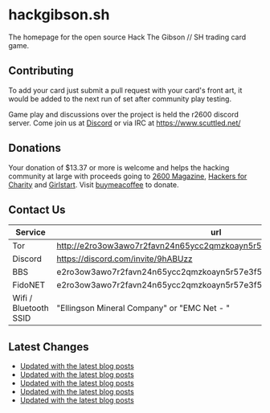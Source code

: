 # hackgibson.sh
The homepage for the open source Hack The Gibson // SH trading card game.


## Contributing

To add your card just submit a pull request with your card's front art, it would be added to the next run of set after community play testing.

Game play and discussions over the project is held the r2600 discord server. Come join us at [Discord](https://discord.com/invite/9hABUzz) or via IRC at https://www.scuttled.net/


## Donations

Your donation of $13.37 or more is welcome and helps the hacking community at large with proceeds going to [2600 Magazine](https://2600.com/), [Hackers for Charity](https://hackersforcharity.org) and [Girlstart](https://girlstart.org).  Visit [buymeacoffee](https://www.buymeacoffee.com/hackgibson.sh) to donate.


## Contact Us

Service | url
-|-
Tor | http://e2ro3ow3awo7r2favn24n65ycc2qmzkoayn5r57e3f56nvjwdcgg32ad.onion
Discord | https://discord.com/invite/9hABUzz
BBS | e2ro3ow3awo7r2favn24n65ycc2qmzkoayn5r57e3f56nvjwdcgg32ad.onion:23
FidoNET | e2ro3ow3awo7r2favn24n65ycc2qmzkoayn5r57e3f56nvjwdcgg32ad.onion:24554
Wifi / Bluetooth SSID | "Ellingson Mineral Company" or "EMC Net - <fidonet address>"

## Latest Changes
<!-- BLOG-POST-LIST:START -->
- [Updated with the latest blog posts](https://github.com/DFW2600/hackgibson.sh/commit/e59d74ce9fcd4c9d182c67bd7329873faaa07814)
- [Updated with the latest blog posts](https://github.com/DFW2600/hackgibson.sh/commit/00f49422b3140a7ea359f99acc394bdda60b6d98)
- [Updated with the latest blog posts](https://github.com/DFW2600/hackgibson.sh/commit/49c2faa63de983e2116f663c79cddf18b7df5014)
- [Updated with the latest blog posts](https://github.com/DFW2600/hackgibson.sh/commit/ac7e150a6023bddac504b63eb9cf2b0edab2e5f0)
- [Updated with the latest blog posts](https://github.com/DFW2600/hackgibson.sh/commit/6bb33b95fee772538d43674f4a6ee3fcf04aa812)
<!-- BLOG-POST-LIST:END -->
